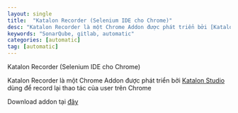 ```yaml
---
layout: single
title:  "Katalon Recorder (Selenium IDE cho Chrome)"
desc: "Katalon Recorder là một Chrome Addon được phát triển bởi [Katalon Studio](https://www.katalon.com/) dùng để record lại thao tác của user trên Chrome"
keywords: "SonarQube, gitlab, automatic"
categories: [automatic]
tag: [automatic]
---
```


Katalon Recorder (Selenium IDE cho Chrome)

Katalon Recorder là một Chrome Addon được phát triển bởi [Katalon Studio](https://www.katalon.com/) dùng để record lại thao tác của user trên Chrome

Download addon tại [đây](https://chrome.google.com/webstore/detail/katalon-recorder-selenium/ljdobmomdgdljniojadhoplhkpialdid)

